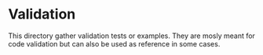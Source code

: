 # Validation

This directory gather validation tests or examples. They are mosly meant for code validation but can also be used as reference in some cases.